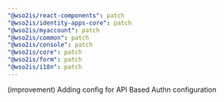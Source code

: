 ```yaml
---
"@wso2is/react-components": patch
"@wso2is/identity-apps-core": patch
"@wso2is/myaccount": patch
"@wso2is/common": patch
"@wso2is/console": patch
"@wso2is/core": patch
"@wso2is/form": patch
"@wso2is/i18n": patch
---
```


(improvement) Adding config for API Based Authn configuration
